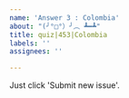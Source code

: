 ```yaml
---
name: 'Answer 3 : Colombia'
about: "(╯°□°）╯︵ ┻━┻"
title: quiz|453|Colombia
labels: ''
assignees: ''

---
```


Just click 'Submit new issue'.
